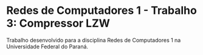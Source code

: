 # Redes de Computadores 1 - Trabalho 3: Compressor LZW

Trabalho desenvolvido para a disciplina Redes de Computadores 1 na Universidade Federal do Paraná.
